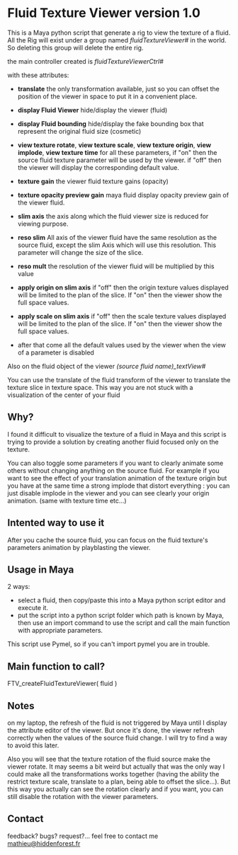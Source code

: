 # Fluid Texture Viewer version 1.0

This is a Maya python script that generate a rig to view the texture
of a fluid.
All the Rig will exist under a group named *fluidTextureViewer#* in the world.
So deleting this group will delete the entire rig.

the main controller created is *fluidTextureViewerCtrl#*

with these attributes:

* **translate** the only transformation available, just so you can offset the
position of the viewer in space to put it in a convenient place.

* **display Fluid Viewer** hide/display the viewer (fluid)

* **display Fluid bounding** hide/display the fake bounding box that represent the original fluid size
(cosmetic)

* **view texture rotate**, **view texture scale**, **view texture origin**, **view implode**, 
**view texture time**
for all these parameters, if "on" then the source fluid texture parameter will
be used by the viewer. if "off" then the viewer will display the corresponding
default value.

* **texture gain** the viewer fluid texture gains (opacity)

* **texture opacity preview gain** maya fluid display opacity preview gain of the
viewer fluid.

* **slim axis** the axis along which the fluid viewer size is reduced for viewing
purpose.

* **reso slim** All axis of the viewer fluid have the same resolution as the source
fluid, except the slim Axis which will use this resolution. This parameter will
change the size of the slice.

* **reso mult** the resolution of the viewer fluid will be multiplied by this value

* **apply origin on slim axis** if "off" then the origin texture values displayed
will be limited to the plan of the slice. If "on" then the viewer show the full
space values.

* **apply scale on slim axis** if "off" then the scale texture values displayed
will be limited to the plan of the slice. If "on" then the viewer show the full
space values.

* after that come all the default values used by the viewer when the view of a parameter is
disabled

Also on the fluid object of the viewer *(source fluid name)_textView#*

You can use the translate of the fluid transform of the viewer to translate
the texture slice in texture space. This way you are not stuck with a visualization
of the center of your fluid

## Why?

I found it difficult to visualize the texture of a fluid in Maya and this script
is trying to provide a solution by creating another fluid focused only on the texture.

You can also toggle some parameters if you want to clearly animate some others without changing anything
on the source fluid. For example if you want to see the effect of your translation animation of the texture origin but you have at the same time a strong implode that distort everything : you can just disable
implode in the viewer and you can see clearly your origin animation. (same with texture time etc...)

## Intented way to use it

After you cache the source fluid, you can focus on the fluid texture's parameters animation by playblasting the viewer.

## Usage in Maya

2 ways:
* select a fluid, then copy/paste this into a Maya python script editor and
execute it.
* put the script into a python script folder which path is known by Maya, then use an import
command to use the script and call the main function with appropriate parameters.

This script use Pymel, so if you can't import pymel you are in trouble.

## Main function to call?

FTV_createFluidTextureViewer( fluid )

## Notes
on my laptop, the refresh of the fluid is not triggered by Maya until I display the attribute editor
of the viewer. But once it's done, the viewer refresh correctly when the values of the source fluid change.
I will try to find a way to avoid this later.

Also you will see that the texture rotation of the fluid source make the viewer rotate.
It may seems a bit weird but actually that was the only way I could make all the transformations
works together (having the ability the restrict texture scale, translate to a plan, being able to offset
the slice...). But this way you actually can see the rotation clearly and if you want, you can still disable
the rotation with the viewer parameters.
## Contact
feedback? bugs? request?... feel free to contact me
mathieu@hiddenforest.fr


